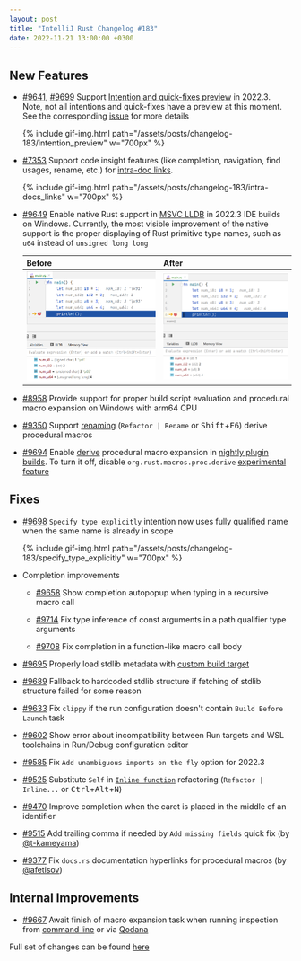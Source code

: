 ```yaml
---
layout: post
title: "IntelliJ Rust Changelog #183"
date: 2022-11-21 13:00:00 +0300
---
```



## New Features

* [#9641], [#9699] Support [Intention and quick-fixes preview](https://blog.jetbrains.com/idea/2022/09/intellij-idea-2022-3-eap/#Intention_action_preview_enabled_by_default) in 2022.3.
                   Note, not all intentions and quick-fixes have a preview at this moment. See the corresponding [issue](https://github.com/intellij-rust/intellij-rust/issues/9561) for more details

  {% include gif-img.html path="/assets/posts/changelog-183/intention_preview" w="700px" %}


* [#7353] Support code insight features (like completion, navigation, find usages, rename, etc.) for [intra-doc links](https://doc.rust-lang.org/rustdoc/write-documentation/linking-to-items-by-name.html).

  {% include gif-img.html path="/assets/posts/changelog-183/intra-docs_links" w="700px" %}

* [#9649] Enable native Rust support in [MSVC LLDB](https://blog.jetbrains.com/clion/2019/06/clion-2019-2-eap-msvc-debugger-unused-includes-check-and-more/#msvc_debug) in 2022.3 IDE builds on Windows.
          Currently, the most visible improvement of the native support is the proper displaying of Rust primitive type names, such as `u64` instead of `unsigned long long`

    | Before | After |
    |-|-|
    | ![image](/assets/posts/changelog-183/msvc_lldb_before.png) | ![image](/assets/posts/changelog-183/msvc_lldb_after.png) |

* [#8958] Provide support for proper build script evaluation and procedural macro expansion on Windows with arm64 CPU

* [#9350] Support [renaming](https://plugins.jetbrains.com/plugin/8182-rust/docs/rust-refactorings.html#rename-refactoring) (`Refactor | Rename` or <kbd>Shift</kbd>+<kbd>F6</kbd>) derive procedural macros

* [#9694] Enable [derive](https://doc.rust-lang.org/reference/procedural-macros.html#derive-macros) procedural macro expansion in [nightly plugin builds](https://plugins.jetbrains.com/plugin/8182-rust/docs/rust-quick-start.html#install-nightly).
  To turn it off, disable `org.rust.macros.proc.derive` [experimental feature](https://plugins.jetbrains.com/plugin/8182-rust/docs/rust-faq.html#experimental-features)

## Fixes

* [#9698] `Specify type explicitly` intention now uses fully qualified name when the same name is already in scope

  {% include gif-img.html path="/assets/posts/changelog-183/specify_type_explicitly" w="700px" %}

* Completion improvements
  * [#9658] Show completion autopopup when typing in a recursive macro call

  * [#9714] Fix type inference of const arguments in a path qualifier type arguments

  * [#9708] Fix completion in a function-like macro call body

* [#9695] Properly load stdlib metadata with [custom build target](https://docs.rust-embedded.org/embedonomicon/custom-target.html)

* [#9689] Fallback to hardcoded stdlib structure if fetching of stdlib structure failed for some reason

* [#9633] Fix `clippy` if the run configuration doesn't contain `Build Before Launch` task

* [#9602] Show error about incompatibility between Run targets and WSL toolchains in Run/Debug configuration editor

* [#9585] Fix `Add unambiguous imports on the fly` option for 2022.3

* [#9525] Substitute `Self` in [`Inline function`](https://plugins.jetbrains.com/plugin/8182-rust/docs/rust-refactorings.html#extractmethod-refactoring) refactoring (`Refactor | Inline...` or <kbd>Ctrl</kbd>+<kbd>Alt</kbd>+<kbd>N</kbd>)

* [#9470] Improve completion when the caret is placed in the middle of an identifier

* [#9515] Add trailing comma if needed by `Add missing fields` quick fix (by [@t-kameyama])

* [#9377] Fix `docs.rs` documentation hyperlinks for procedural macros (by [@afetisov])

## Internal Improvements

* [#9667] Await finish of macro expansion task when running inspection from [command line](https://www.jetbrains.com/help/idea/command-line-code-inspector.html) or via [Qodana](https://www.jetbrains.com/qodana/)

Full set of changes can be found [here](https://github.com/intellij-rust/intellij-rust/milestone/92?closed=1)

[@afetisov]: https://github.com/afetisov
[@t-kameyama]: https://github.com/t-kameyama

[#7353]: https://github.com/intellij-rust/intellij-rust/pull/7353
[#8958]: https://github.com/intellij-rust/intellij-rust/pull/8958
[#9350]: https://github.com/intellij-rust/intellij-rust/pull/9350
[#9377]: https://github.com/intellij-rust/intellij-rust/pull/9377
[#9470]: https://github.com/intellij-rust/intellij-rust/pull/9470
[#9515]: https://github.com/intellij-rust/intellij-rust/pull/9515
[#9525]: https://github.com/intellij-rust/intellij-rust/pull/9525
[#9585]: https://github.com/intellij-rust/intellij-rust/pull/9585
[#9602]: https://github.com/intellij-rust/intellij-rust/pull/9602
[#9633]: https://github.com/intellij-rust/intellij-rust/pull/9633
[#9641]: https://github.com/intellij-rust/intellij-rust/pull/9641
[#9649]: https://github.com/intellij-rust/intellij-rust/pull/9649
[#9658]: https://github.com/intellij-rust/intellij-rust/pull/9658
[#9667]: https://github.com/intellij-rust/intellij-rust/pull/9667
[#9689]: https://github.com/intellij-rust/intellij-rust/pull/9689
[#9694]: https://github.com/intellij-rust/intellij-rust/pull/9694
[#9695]: https://github.com/intellij-rust/intellij-rust/pull/9695
[#9698]: https://github.com/intellij-rust/intellij-rust/pull/9698
[#9699]: https://github.com/intellij-rust/intellij-rust/pull/9699
[#9708]: https://github.com/intellij-rust/intellij-rust/pull/9708
[#9714]: https://github.com/intellij-rust/intellij-rust/pull/9714
